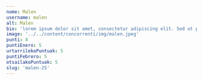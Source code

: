 ```yaml
---
nome: Malen
username: malen
alt: Malen
bio: 'lorem ipsum dolor sit amet, consectetur adipiscing elit. Sed ut purus eget'
image: '../../content/concorrenti/img/malen.jpeg'
punti: 8
puntiEnero: 5
urtarrilekoPuntuak: 5
puntiFebrero: 5
otsailakoPuntuak: 5
slug: 'malen-25'
---
```

